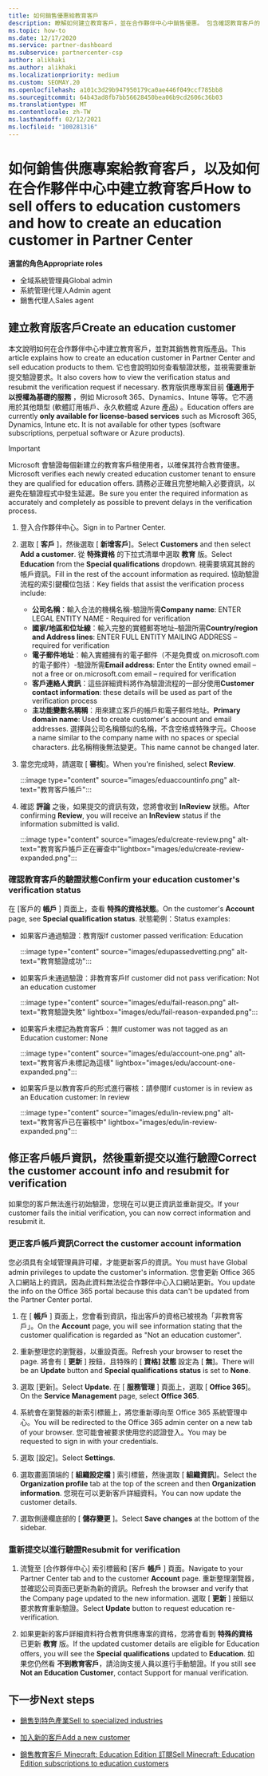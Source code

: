 ```yaml
---
title: 如何銷售優惠給教育客戶
description: 瞭解如何建立教育客戶，並在合作夥伴中心中銷售優惠。 包含確認教育客戶的驗證狀態。
ms.topic: how-to
ms.date: 12/17/2020
ms.service: partner-dashboard
ms.subservice: partnercenter-csp
author: alikhaki
ms.author: alikhaki
ms.localizationpriority: medium
ms.custom: SEOMAY.20
ms.openlocfilehash: a101c3d29b947950179ca0ae446f049ccf785bb8
ms.sourcegitcommit: 64b43ad8fb7bb56628450bea06b9cd2606c36b03
ms.translationtype: MT
ms.contentlocale: zh-TW
ms.lasthandoff: 02/12/2021
ms.locfileid: "100281316"
---
```

# <a name="how-to-sell-offers-to-education-customers-and-how-to-create-an-education-customer-in-partner-center"></a><span data-ttu-id="12899-104">如何銷售供應專案給教育客戶，以及如何在合作夥伴中心中建立教育客戶</span><span class="sxs-lookup"><span data-stu-id="12899-104">How to sell offers to education customers and how to create an education customer in Partner Center</span></span>


<span data-ttu-id="12899-105">**適當的角色**</span><span class="sxs-lookup"><span data-stu-id="12899-105">**Appropriate roles**</span></span>

- <span data-ttu-id="12899-106">全域系統管理員</span><span class="sxs-lookup"><span data-stu-id="12899-106">Global admin</span></span>
- <span data-ttu-id="12899-107">系統管理代理人</span><span class="sxs-lookup"><span data-stu-id="12899-107">Admin agent</span></span>
- <span data-ttu-id="12899-108">銷售代理人</span><span class="sxs-lookup"><span data-stu-id="12899-108">Sales agent</span></span>

## <a name="create-an-education-customer"></a><span data-ttu-id="12899-109">建立教育版客戶</span><span class="sxs-lookup"><span data-stu-id="12899-109">Create an education customer</span></span>

<span data-ttu-id="12899-110">本文說明如何在合作夥伴中心中建立教育客戶，並對其銷售教育版產品。</span><span class="sxs-lookup"><span data-stu-id="12899-110">This article explains how to create an education customer in Partner Center and sell education products to them.</span></span> <span data-ttu-id="12899-111">它也會說明如何查看驗證狀態，並視需要重新提交驗證要求。</span><span class="sxs-lookup"><span data-stu-id="12899-111">It also covers how to view the verification status and resubmit the verification request if necessary.</span></span> <span data-ttu-id="12899-112">教育版供應專案目前 **僅適用于以授權為基礎的服務** ，例如 Microsoft 365、Dynamics、Intune 等等。它不適用於其他類型 (軟體訂用帳戶、永久軟體或 Azure 產品) 。</span><span class="sxs-lookup"><span data-stu-id="12899-112">Education offers are currently **only available for license-based services** such as Microsoft 365, Dynamics, Intune etc. It is not available for other types (software subscriptions, perpetual software or Azure products).</span></span>

> [!IMPORTANT]
> <span data-ttu-id="12899-113">Microsoft 會驗證每個新建立的教育客戶租使用者，以確保其符合教育優惠。</span><span class="sxs-lookup"><span data-stu-id="12899-113">Microsoft verifies each newly created education customer tenant to ensure they are qualified for education offers.</span></span>  <span data-ttu-id="12899-114">請務必正確且完整地輸入必要資訊，以避免在驗證程式中發生延遲。</span><span class="sxs-lookup"><span data-stu-id="12899-114">Be sure you enter the required information as accurately and completely as possible to prevent delays in the verification process.</span></span>

1. <span data-ttu-id="12899-115">登入合作夥伴中心。</span><span class="sxs-lookup"><span data-stu-id="12899-115">Sign in to Partner Center.</span></span>

2. <span data-ttu-id="12899-116">選取 [ **客戶** ]，然後選取 [ **新增客戶**]。</span><span class="sxs-lookup"><span data-stu-id="12899-116">Select **Customers** and then select **Add a customer**.</span></span> <span data-ttu-id="12899-117">從 **特殊資格** 的下拉式清單中選取 **教育** 版。</span><span class="sxs-lookup"><span data-stu-id="12899-117">Select **Education** from the **Special qualifications** dropdown.</span></span>  <span data-ttu-id="12899-118">視需要填寫其餘的帳戶資訊。</span><span class="sxs-lookup"><span data-stu-id="12899-118">Fill in the rest of the account information as required.</span></span>  <span data-ttu-id="12899-119">協助驗證流程的索引鍵欄位包括：</span><span class="sxs-lookup"><span data-stu-id="12899-119">Key fields that assist the verification process include:</span></span>

   - <span data-ttu-id="12899-120">**公司名稱**：輸入合法的機構名稱-驗證所需</span><span class="sxs-lookup"><span data-stu-id="12899-120">**Company name**: ENTER LEGAL ENTITY NAME - Required for verification</span></span>
   - <span data-ttu-id="12899-121">**國家/地區和位址線**：輸入完整的實體郵寄地址–驗證所需</span><span class="sxs-lookup"><span data-stu-id="12899-121">**Country/region and Address lines**: ENTER FULL ENTITY MAILING ADDRESS – required for verification</span></span>
   - <span data-ttu-id="12899-122">**電子郵件地址**：輸入實體擁有的電子郵件（不是免費或 on.microsoft.com 的電子郵件）-驗證所需</span><span class="sxs-lookup"><span data-stu-id="12899-122">**Email address**:  Enter the Entity owned email – not a free or on.microsoft.com email – required for verification</span></span>
   - <span data-ttu-id="12899-123">**客戶連絡人資訊**：這些詳細資料將作為驗證流程的一部分使用</span><span class="sxs-lookup"><span data-stu-id="12899-123">**Customer contact information**: these details will be used as part of the verification process</span></span>
   - <span data-ttu-id="12899-124">**主功能變數名稱稱**：用來建立客戶的帳戶和電子郵件地址。</span><span class="sxs-lookup"><span data-stu-id="12899-124">**Primary domain name**:  Used to create customer's account and email addresses.</span></span>  <span data-ttu-id="12899-125">選擇與公司名稱類似的名稱，不含空格或特殊字元。</span><span class="sxs-lookup"><span data-stu-id="12899-125">Choose a name similar to the company name with no spaces or special characters.</span></span>  <span data-ttu-id="12899-126">此名稱稍後無法變更。</span><span class="sxs-lookup"><span data-stu-id="12899-126">This name cannot be changed later.</span></span>

3. <span data-ttu-id="12899-127">當您完成時，請選取 [ **審核**]。</span><span class="sxs-lookup"><span data-stu-id="12899-127">When you're finished, select **Review**.</span></span>

   :::image type="content" source="images/eduaccountinfo.png" alt-text="教育客戶帳戶":::

4. <span data-ttu-id="12899-129">確認 **評論** 之後，如果提交的資訊有效，您將會收到 **InReview** 狀態。</span><span class="sxs-lookup"><span data-stu-id="12899-129">After confirming **Review**, you will receive an **InReview** status if the information submitted is valid.</span></span> 

    :::image type="content" source="images/edu/create-review.png" alt-text="教育客戶帳戶正在審查中"lightbox="images/edu/create-review-expanded.png":::

### <a name="confirm-your-education-customers-verification-status"></a><span data-ttu-id="12899-131">確認教育客戶的驗證狀態</span><span class="sxs-lookup"><span data-stu-id="12899-131">Confirm your education customer's verification status</span></span>

<span data-ttu-id="12899-132">在 [客戶的 **帳戶** ] 頁面上，查看 **特殊的資格狀態**。</span><span class="sxs-lookup"><span data-stu-id="12899-132">On the customer's **Account** page, see **Special qualification status**.</span></span>
<span data-ttu-id="12899-133">狀態範例：</span><span class="sxs-lookup"><span data-stu-id="12899-133">Status examples:</span></span>

- <span data-ttu-id="12899-134">如果客戶通過驗證：教育版</span><span class="sxs-lookup"><span data-stu-id="12899-134">If customer passed verification:  Education</span></span>

   :::image type="content" source="images/edupassedvetting.png" alt-text="教育驗證成功":::

- <span data-ttu-id="12899-136">如果客戶未通過驗證：非教育客戶</span><span class="sxs-lookup"><span data-stu-id="12899-136">If customer did not pass verification:  Not an education customer</span></span>

   :::image type="content" source="images/edu/fail-reason.png" alt-text="教育驗證失敗" lightbox="images/edu/fail-reason-expanded.png":::

- <span data-ttu-id="12899-138">如果客戶未標記為教育客戶：無</span><span class="sxs-lookup"><span data-stu-id="12899-138">If customer was not tagged as an Education customer:  None</span></span>

   :::image type="content" source="images/edu/account-one.png" alt-text="教育客戶未標記為這樣" lightbox="images/edu/account-one-expanded.png":::

- <span data-ttu-id="12899-140">如果客戶是以教育客戶的形式進行審核：請參閱</span><span class="sxs-lookup"><span data-stu-id="12899-140">If customer is in review as an Education customer: In review</span></span>

    :::image type="content" source="images/edu/in-review.png" alt-text="教育客戶已在審核中" lightbox="images/edu/in-review-expanded.png":::

## <a name="correct-the-customer-account-info-and-resubmit-for-verification"></a><span data-ttu-id="12899-142">修正客戶帳戶資訊，然後重新提交以進行驗證</span><span class="sxs-lookup"><span data-stu-id="12899-142">Correct the customer account info and resubmit for verification</span></span>

<span data-ttu-id="12899-143">如果您的客戶無法進行初始驗證，您現在可以更正資訊並重新提交。</span><span class="sxs-lookup"><span data-stu-id="12899-143">If your customer fails the initial verification, you can now correct information and resubmit it.</span></span>

### <a name="correct-the-customer-account-information"></a><span data-ttu-id="12899-144">更正客戶帳戶資訊</span><span class="sxs-lookup"><span data-stu-id="12899-144">Correct the customer account information</span></span>

<span data-ttu-id="12899-145">您必須具有全域管理員許可權，才能更新客戶的資訊。</span><span class="sxs-lookup"><span data-stu-id="12899-145">You must have Global admin privileges to update the customer's information.</span></span> <span data-ttu-id="12899-146">您會更新 Office 365 入口網站上的資訊，因為此資料無法從合作夥伴中心入口網站更新。</span><span class="sxs-lookup"><span data-stu-id="12899-146">You update the info on the Office 365 portal because this data can't be updated from the Partner Center portal.</span></span>

1. <span data-ttu-id="12899-147">在 [ **帳戶** ] 頁面上，您會看到資訊，指出客戶的資格已被視為「非教育客戶」。</span><span class="sxs-lookup"><span data-stu-id="12899-147">On the **Account** page, you will see information stating that the customer qualification is regarded as "Not an education customer".</span></span>

2. <span data-ttu-id="12899-148">重新整理您的瀏覽器，以重設頁面。</span><span class="sxs-lookup"><span data-stu-id="12899-148">Refresh your browser to reset the page.</span></span> <span data-ttu-id="12899-149">將會有 [ **更新** ] 按鈕，且特殊的 [ **資格] 狀態** 設定為 [ **無**]。</span><span class="sxs-lookup"><span data-stu-id="12899-149">There will be an **Update** button and **Special qualifications status** is set to **None**.</span></span>

3. <span data-ttu-id="12899-150">選取 [更新]。</span><span class="sxs-lookup"><span data-stu-id="12899-150">Select **Update**.</span></span> <span data-ttu-id="12899-151">在 [ **服務管理** ] 頁面上，選取 [ **Office 365**]。</span><span class="sxs-lookup"><span data-stu-id="12899-151">On the **Service Management** page, select **Office 365**.</span></span>

4. <span data-ttu-id="12899-152">系統會在瀏覽器的新索引標籤上，將您重新導向至 Office 365 系統管理中心。</span><span class="sxs-lookup"><span data-stu-id="12899-152">You will be redirected to the Office 365 admin center on a new tab of your browser.</span></span> <span data-ttu-id="12899-153">您可能會被要求使用您的認證登入。</span><span class="sxs-lookup"><span data-stu-id="12899-153">You may be requested to sign in with your credentials.</span></span>

5. <span data-ttu-id="12899-154">選取 [設定]。</span><span class="sxs-lookup"><span data-stu-id="12899-154">Select **Settings**.</span></span>

6. <span data-ttu-id="12899-155">選取畫面頂端的 [ **組織設定檔** ] 索引標籤，然後選取 [ **組織資訊**]。</span><span class="sxs-lookup"><span data-stu-id="12899-155">Select the **Organization profile** tab at the top of the screen and then **Organization information**.</span></span> <span data-ttu-id="12899-156">您現在可以更新客戶詳細資料。</span><span class="sxs-lookup"><span data-stu-id="12899-156">You can now update the customer details.</span></span>

7. <span data-ttu-id="12899-157">選取側邊欄底部的 [ **儲存變更** ]。</span><span class="sxs-lookup"><span data-stu-id="12899-157">Select **Save changes** at the bottom of the sidebar.</span></span>  

### <a name="resubmit-for-verification"></a><span data-ttu-id="12899-158">重新提交以進行驗證</span><span class="sxs-lookup"><span data-stu-id="12899-158">Resubmit for verification</span></span>

1. <span data-ttu-id="12899-159">流覽至 [合作夥伴中心] 索引標籤和 [客戶 **帳戶** ] 頁面。</span><span class="sxs-lookup"><span data-stu-id="12899-159">Navigate to your Partner Center tab and to the customer **Account** page.</span></span> <span data-ttu-id="12899-160">重新整理瀏覽器，並確認公司頁面已更新為新的資訊。</span><span class="sxs-lookup"><span data-stu-id="12899-160">Refresh the browser and verify that the Company page updated to the new information.</span></span> <span data-ttu-id="12899-161">選取 [ **更新** ] 按鈕以要求教育重新驗證。</span><span class="sxs-lookup"><span data-stu-id="12899-161">Select **Update** button to request education re-verification.</span></span>

2. <span data-ttu-id="12899-162">如果更新的客戶詳細資料符合教育供應專案的資格，您將會看到 **特殊的資格** 已更新 **教育** 版。</span><span class="sxs-lookup"><span data-stu-id="12899-162">If the updated customer details are eligible for Education offers, you will see the **Special qualifications** updated to **Education**.</span></span> <span data-ttu-id="12899-163">如果您仍然看 **不到教育客戶**，請洽詢支援人員以進行手動驗證。</span><span class="sxs-lookup"><span data-stu-id="12899-163">If you still see **Not an Education Customer**, contact Support for manual verification.</span></span>

## <a name="next-steps"></a><span data-ttu-id="12899-164">下一步</span><span class="sxs-lookup"><span data-stu-id="12899-164">Next steps</span></span>

- [<span data-ttu-id="12899-165">銷售到特色產業</span><span class="sxs-lookup"><span data-stu-id="12899-165">Sell to specialized industries</span></span>](get-special-pricing-for-offers.md)

- [<span data-ttu-id="12899-166">加入新的客戶</span><span class="sxs-lookup"><span data-stu-id="12899-166">Add a new customer</span></span>](add-a-new-customer.md)

- [<span data-ttu-id="12899-167">銷售教育客戶 Minecraft: Education Edition 訂閱</span><span class="sxs-lookup"><span data-stu-id="12899-167">Sell Minecraft: Education Edition subscriptions to education customers</span></span>](minecraft-subscriptions.md)
